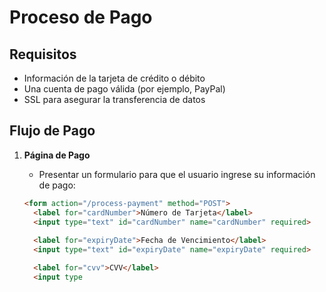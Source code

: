 # Proceso de Pago

## Requisitos

- Información de la tarjeta de crédito o débito
- Una cuenta de pago válida (por ejemplo, PayPal)
- SSL para asegurar la transferencia de datos

## Flujo de Pago

1. **Página de Pago**
   - Presentar un formulario para que el usuario ingrese su información de pago:

   ```html
   <form action="/process-payment" method="POST">
     <label for="cardNumber">Número de Tarjeta</label>
     <input type="text" id="cardNumber" name="cardNumber" required>
     
     <label for="expiryDate">Fecha de Vencimiento</label>
     <input type="text" id="expiryDate" name="expiryDate" required>

     <label for="cvv">CVV</label>
     <input type
